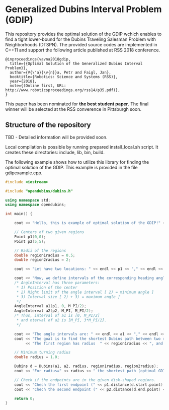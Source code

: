 # Generalized Dubins Interval Problem (GDIP)

This repository provides the optimal solution of the GDIP wchich enables to find a tight lower-bound for the Dubins Traveling Salesman Problem with Neighborhoods (DTSPN). The provided source codes are implemented in C++11 and support the following article published at RSS 2018 conference.

```
@inproceedings{vavna2018gdip,
  title={{Optimal Solution of the Generalized Dubins Interval Problem}},
  author={V{\'a}{\v{n}}a, Petr and Faigl, Jan},
  booktitle={Robotics: Science and Systems (RSS)},
  year={2018},
  note={(Online first, URL: http://www.roboticsproceedings.org/rss14/p35.pdf)},
}
```

This paper has been nominated for **the best student paper**. The final winner will be selected at the RSS converence in Pittsburgh soon.

## Structure of the repository

TBD - Detailed information will be provided soon. 

Local compilation is possible by running prepared install_local.sh script. It creates these directories: include, lib, bin, build.

The following example shows how to utilize this library for finding the optimal solution of the GDIP. This example is provided in the file gdipexample.cpp.

```c++
#include <iostream>

#include "opendubins/dubins.h"

using namespace std;
using namespace opendubins;

int main() {

    cout << "Hello, this is example of optimal solution of the GDIP!" << endl;

    // Centers of two given regions
    Point p1(0,0);
    Point p2(5,5);

    // Radii of the regions
    double region1radius = 0.5;
    double region2radius = 2;

    cout << "Let have two locations: " << endl << p1 << "," << endl << p2 << "." << endl;

    cout << "Now, we define intervals of the corresponding heading angles." << endl;
    /* AngleInterval has three parameters:
     * 1) Position of the center
     * 2) Right limit of the angle interval [ 2) = minimum angle ]
     * 3) Interval size [ 2) + 3) = maximum angle ]
     */
    AngleInterval a1(p1, 0, M_PI/2);
    AngleInterval a2(p2, M_PI, M_PI/2);
    /* Thus, interval of a1 is [0, M_PI/2]
     * and nterval of a2 is [M_PI, 3*M_PI/2].
     */

    cout << "The angle intervals are: " << endl << a1 << "," << endl << a2 << "." << endl;
    cout << "The goal is to find the shortest Dubins path between two regions."
         << "The first region has radius  " << region1radius << ", and the second one " << region2radius << "." << endl;

    // Minimum turning radius
    double radius = 1.0;

    Dubins d = Dubins(a1, a2, radius, region1radius, region2radius);
    cout << "For radius=" << radius << " the shortest path (optimal GDIP solution) is:" << endl << d << endl;

    // Check if the endpoints are in the given disk-shaped regions.
    cout << "Chech the first endpoint (" << p1.distance(d.start.point) << " <= " << region1radius << ")." << endl;
    cout << "Chech the second endpoint (" << p2.distance(d.end.point) << " <= " << region2radius << ")." << endl;

    return 0;
}
```
